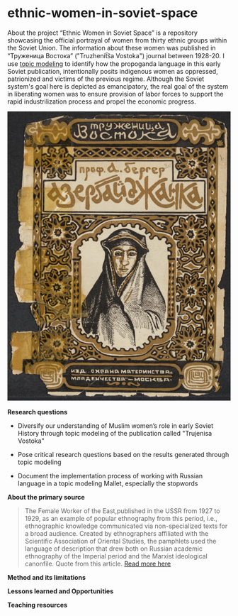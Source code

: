 # ethnic-women-in-soviet-space
About the project
“Ethnic Women in Soviet Space” is a repository showcasing the official portrayal of women from thirty ethnic groups within the Soviet Union. The information about these women was published in “Труженица Востока” ("Truzhenit︠s︡a Vostoka") journal between 1928-20. I use [topic modeling](https://programminghistorian.org/en/lessons/topic-modeling-and-mallet#what-is-topic-modeling-and-for-whom-is-this-useful) to identify how the propoganda language in this early Soviet publication, intentionally posits indigenous women as oppressed, patrionized and victims of the previous regime. Although the Soviet system's goal here is depicted as emancipatory, the real goal of the system in liberating women was to ensure provision of labor forces to support the rapid industrilization process and propel the economic progress.     

![cover picture](Azerbaijani.jpg)

**Research questions**

- Diversify our understanding of Muslim women’s role in early Soviet History through topic modeling of the publication called "Trujenisa Vostoka"
  
- Pose critical research questions based on the results generated through topic modeling
  
- Document the implementation process of working with Russian language in a topic modeling Mallet, especially the stopwords

**About the primary source**

>The Female Worker of the East,published in the USSR from 1927 to 1929, as an example of popular ethnography from this period, i.e., ethnographic knowledge communicated via non-specialized texts for a broad audience. Created by ethnographers affiliated with the Scientific Association of Oriental Studies, the pamphlets used the language of description that drew both on Russian academic ethnography of the Imperial period and the Marxist ideological canonfile. Quote from this article. [Read more here](https://cyberleninka.ru/article/n/voobrazhaya-sovetskiy-vostok-narrativy-populyarnoy-etnografii-v-serii-broshyur-truzhenitsa-vostoka-1927-1929/viewer) 

**Method and its limitations**

**Lessons learned and Opportunities**

**Teaching resources**
